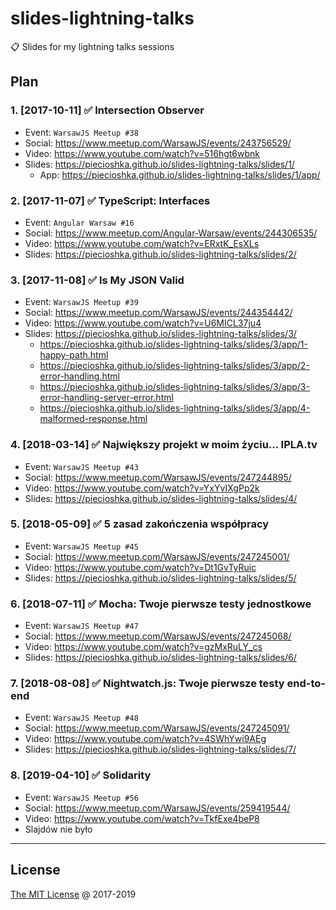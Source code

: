 # slides-lightning-talks

:clipboard: Slides for my lightning talks sessions

## Plan

### 1. [2017-10-11] :white_check_mark: Intersection Observer

- Event: `WarsawJS Meetup #38`
- Social: <https://www.meetup.com/WarsawJS/events/243756529/>
- Video: <https://www.youtube.com/watch?v=516hgt6wbnk>
- Slides: <https://piecioshka.github.io/slides-lightning-talks/slides/1/>
    - App: <https://piecioshka.github.io/slides-lightning-talks/slides/1/app/>

### 2. [2017-11-07] :white_check_mark: TypeScript: Interfaces

- Event: `Angular Warsaw #16`
- Social: <https://www.meetup.com/Angular-Warsaw/events/244306535/>
- Video: <https://www.youtube.com/watch?v=ERxtK_EsXLs>
- Slides: <https://piecioshka.github.io/slides-lightning-talks/slides/2/>

### 3. [2017-11-08] :white_check_mark: Is My JSON Valid

- Event: `WarsawJS Meetup #39`
- Social: <https://www.meetup.com/WarsawJS/events/244354442/>
- Video: <https://www.youtube.com/watch?v=U6MICL37ju4>
- Slides: <https://piecioshka.github.io/slides-lightning-talks/slides/3/>
    - <https://piecioshka.github.io/slides-lightning-talks/slides/3/app/1-happy-path.html>
    - <https://piecioshka.github.io/slides-lightning-talks/slides/3/app/2-error-handling.html>
    - <https://piecioshka.github.io/slides-lightning-talks/slides/3/app/3-error-handling-server-error.html>
    - <https://piecioshka.github.io/slides-lightning-talks/slides/3/app/4-malformed-response.html>

### 4. [2018-03-14] :white_check_mark: Największy projekt w moim życiu... IPLA.tv

- Event: `WarsawJS Meetup #43`
- Social: <https://www.meetup.com/WarsawJS/events/247244895/>
- Video: <https://www.youtube.com/watch?v=YxYvIXgPp2k>
- Slides: <https://piecioshka.github.io/slides-lightning-talks/slides/4/>

### 5. [2018-05-09] :white_check_mark: 5 zasad zakończenia współpracy

- Event: `WarsawJS Meetup #45`
- Social: <https://www.meetup.com/WarsawJS/events/247245001/>
- Video: <https://www.youtube.com/watch?v=Dt1GvTyRuic>
- Slides: <https://piecioshka.github.io/slides-lightning-talks/slides/5/>

### 6. [2018-07-11] :white_check_mark: Mocha: Twoje pierwsze testy jednostkowe

- Event: `WarsawJS Meetup #47`
- Social: <https://www.meetup.com/WarsawJS/events/247245068/>
- Video: <https://www.youtube.com/watch?v=gzMxRuLY_cs>
- Slides: <https://piecioshka.github.io/slides-lightning-talks/slides/6/>

### 7. [2018-08-08] :white_check_mark: Nightwatch.js: Twoje pierwsze testy end-to-end

- Event: `WarsawJS Meetup #48`
- Social: <https://www.meetup.com/WarsawJS/events/247245091/>
- Video: <https://www.youtube.com/watch?v=4SWhYwi9AEg>
- Slides: <https://piecioshka.github.io/slides-lightning-talks/slides/7/>

### 8. [2019-04-10] :white_check_mark: Solidarity

- Event: `WarsawJS Meetup #56`
- Social: <https://www.meetup.com/WarsawJS/events/259419544/>
- Video: https://www.youtube.com/watch?v=TkfExe4beP8
- Slajdów nie było

---

## License

[The MIT License](http://piecioshka.mit-license.org) @ 2017-2019
